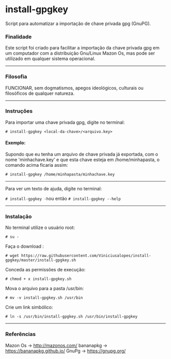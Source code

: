 # install-gpgkey
Script para automatizar a importação de chave privada gpg (GnuPG).

### Finalidade
Este script foi criado para facilitar a importação da chave privada gpg em um computador com a distribuição Gnu/Linux Mazon Os,
mas pode ser utilizado em qualquer sistema operacional.

---
### Filosofia
FUNCIONAR, sem dogmatismos, apegos ideológicos, culturais ou filosóficos de qualquer natureza.

---
### Instruções
Para importar uma chave privada gpg, digite no terminal:

```# install-gpgkey <local-da-chave>/<arquivo.key>```    


#### Exemplo:

Supondo que eu tenha um arquivo de chave privada já exportada, com o nome 'minhachave.key' e que esta chave esteja em /home/minhapasta, o comando acima ficaria assim:

```# install-gpgkey /home/minhapasta/minhachave.key```

---
Para ver um texto de ajuda, digite no terminal:

```# install-gpgkey -h```ou então ```# install-gpgkey --help```

---
### Instalação
No terminal utilize o usuário root:

```# su -```


Faça o download :

```# wget https://raw.githubusercontent.com/Viniciusalopes/install-gpgkey/master/install-gpgkey.sh```


Conceda as permissões de execução:

```# chmod + x install-gpgkey.sh```


Mova o arquivo para a pasta /usr/bin:

```# mv -v install-gpgkey.sh /usr/bin```


Crie um link simbólico:

```# ln -s /usr/bin/install-gpgkey.sh /usr/bin/install-gpgkey```

---
### Referências
Mazon Os -> http://mazonos.com/
bananapkg -> https://bananapkg.github.io/
GnuPg -> https://gnupg.org/
